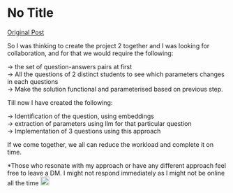 # No Title

[Original Post](https://discourse.onlinedegree.iitm.ac.in/t/169029/70)

<p>So I was thinking to create the project 2 together and I was looking for collaboration, and for that we would require the following:</p>
<p> → the set of question-answers pairs at first<br>
 → All the questions of 2 distinct students to see which parameters changes in each questions<br>
 → Make the solution functional and parameterised based on previous step.</p>
<p>Till now I have created the following:</p>
<p> → Identification of the question, using embeddings<br>
 → extraction of parameters using llm for that particular question<br>
 → Implementation of 3 questions using this approach</p>
<p>If we come together, we all can reduce the workload and complete it on time.</p>
<p>*Those who resonate with my approach or have any different approach feel free to leave a DM. I might not respond immediately as I might not be online all the time <img src="https://emoji.discourse-cdn.com/google/slight_smile.png?v=14" title=":slight_smile:" class="emoji" alt=":slight_smile:" loading="lazy" width="20" height="20"></p>